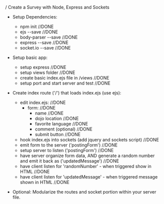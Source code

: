 / Create a Survey with Node, Express and Sockets


+ Setup Dependencies:
	+ npm init //DONE
	+ ejs --save //DONE
	+ body-parser --save //DONE
	+ express --save //DONE
	+ socket.io --save //DONE

+ Setup basic app:	
	+ setup express //DONE
	+ setup views folder //DONE
	+ create basic index.ejs file in /views //DONE
	+ setup port and start server and test //DONE

+ Create index route ('/') that loads index.ejs (use ejs):
	+ edit index.ejs: //DONE
		+ form: //DONE
			+ name //DONE
			+ dojo location //DONE
			+ favorite language //DONE
			+ comment (optional) //DONE
			+ submit button //DONE
	+ hook index.ejs into sockets (add jquery and sockets script) //DONE
	+ emit form to the server ('postingForm') //DONE
	+ setup server to listen ('postingForm') //DONE
 	+ have server organize form data, AND generate a random number and emit it back as ('updatedMessage') //DONE
 	+ have client listen for 'randomNumber' - when triggered show in HTML //DONE
 	+ have client listen for 'updatedMessage' - when triggered message shown in HTML //DONE


 + Optional: Modularize the routes and socket portion within your server file.
